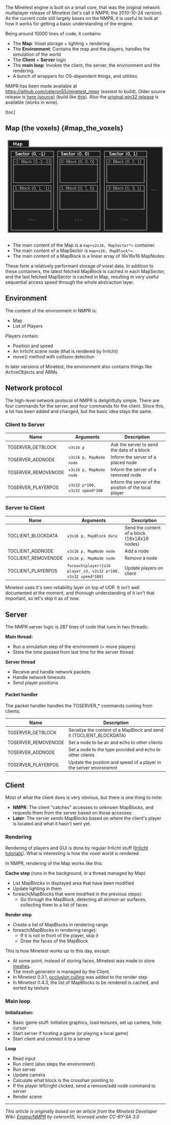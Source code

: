 The Minetest engine is built on a small core, that was the original network multiplayer release of Minetest (let's call it NMPR; the 2010-10-24 version). As the current code still largely bases on the NMPR, it is useful to look at how it works for getting a basic understanding of the engine.

Being around 10000 lines of code, it contains:

- The **Map**: Voxel storage + lighting + rendering
- The **Environment**: Contains the map and the players, handles the simulation of the world
- The **Client** + **Server** logic
- The **main loop**: Invokes the client, the server, the environment and the rendering.
- A bunch of wrappers for OS-dependent things, and utilities.

NMPR has been made available at [<https://github.com/celeron55/minetest_nmpr>](https://github.com/celeron55/minetest_nmpr) (easiest to build). Older source release is [here (source)](http://c55.me/random/2013-01/minetest_10-10-24_16-33-41_wonderful.tar.gz) (build like [this](http://gist.github.com/4578183)). Also the [original win32 release](http://c55.me/random/2010-10/old/minetest-c55-win32-101024164856.zip) is available (works in wine).

[toc]

## Map (the voxels) {#map_the_voxels}
![Minetest Voxel Storage](/images/minetest_voxel_storage.png)

- The main content of the Map is a `map<v2s16, MapSector*>` container.
- The main content of a MapSector is `map<s16, MapBlock*>`.
- The main content of a MapBlock is a linear array of 16x16x16 MapNodes.

These form a relatively performant storage of voxel data. In addition to these containers, the latest fetched MapBlock is cached in each MapSector, and the last fetched MapSector is cached in Map, resulting in very useful sequential access speed through the whole abstraction layer.

## Environment
The content of the environment in NMPR is:

- Map
- List of Players

Players contain:
- Position and speed
- An Irrlicht scene node (that is rendered by Irrlicht)
- move() method with collision detection

In later versions of Minetest, the environment also contains things like ActiveObjects and ABMs.

## Network protocol
The high-level network protocol of NMPR is delightfully simple. There are four commands for the server, and four commands for the client. Since this, a lot has been added and changed, but the basic idea stays the same.

### Client to Server

| Name                | Arguments                      | Description                                          |
| ------------------- | ------------------------------ | ---------------------------------------------------- |
| TOSERVER_GETBLOCK   | `v3s16 p`                      | Ask the server to send the data of a block           |
| TOSERVER_ADDNODE    | `v3s16 p, MapNode node`        | Inform the server of a placed node                   |
| TOSERVER_REMOVENODE | `v3s16 p, MapNode node`        | Inform the server of a removed node                  |
| TOSERVER_PLAYERPOS  | `v3s32 p*100, v3s32 speed*100` | Inform the server of the positon of the local player |

### Server to Client

| Name                | Arguments                                                      | Description                                  |
| ------------------- | -------------------------------------------------------------- | -------------------------------------------- |
| TOCLIENT_BLOCKDATA  | `v3s16 p, MapBlock data`                                       | Send the content of a block (16x16x16 nodes) |
| TOCLIENT_ADDNODE    | `v3s16 p, MapNode node`                                        | Add a node                                   |
| TOCLIENT_REMOVENODE | `v3s16 p, MapNode node`                                        | Remove a node                                |
| TOCLIENT_PLAYERPOS  | `foreach(player){u16 player_id, v3s32 p*100, v3s32 speed*100}` | Update players on client                     |

Minetest uses it's own reliability layer on top of UDP. It isn't well documented at the moment, and thorough understanding of it isn't that important, so let's skip it as of now.

## Server
The NMPR server logic is 287 lines of code that runs in two threads:

**Main thread:**
- Run a simulation step of the environment (= move players)
- Store the time passed from last time for the server thread

**Server thread**
- Receive and handle network packets
- Handle network timeouts
- Send player positions

#### Packet handler

The packet handler handles the TOSERVER\_\* commands coming from clients.

| Name                | Description                                                          |
| ------------------- | -------------------------------------------------------------------- |
| TOSERVER_GETBLOCK   | Serialize the content of a MapBlock and send it (TOCLIENT_BLOCKDATA) |
| TOSERVER_REMOVENODE | Set a node to be air and echo to other clients                       |
| TOSERVER_ADDNODE    | Set a node to the type provided and echo to other clients            |
| TOSERVER_PLAYERPOS  | Update the position and speed of a player in the server environemnt  |

## Client
Most of what the client does is very obvious, but there is one thing to note:

* **NMPR**: The client "catches" accesses to unknown MapBlocks, and requests them from the server based on those accesses
* **Later**: The server sends MapBlocks based on where the client's player is located and what it hasn't sent yet.

### Rendering
Rendering of players and GUI is done by regular Irrlicht stuff ([Irrlicht tutorials](http://irrlicht.sourceforge.net/tutorials/)). What is interesting is how the voxel world is rendered.

In NMPR, rendering of the Map works like this:

**Cache step** (runs in the background, in a thread managed by Map)
- List MapBlocks in displayed area that have been modified
- Update lighting in them
- foreach(MapBlocks that were modified in the previous steps):
  - Go through the MapBlock, detecting all air/non-air surfaces, collecting them to a list of faces

**Render step**
- Create a list of MapBlocks in rendering range
- foreach(MapBlocks in rendering range):
  - If it is not in front of the player, skip it
  - Draw the faces of the MapBlock

This is how Minetest works up to this day, except:
- At some point, instead of storing faces, Minetest was made to store [meshes](http://en.wikipedia.org/wiki/Polygon_mesh).
- The mesh generator is managed by the Client.
- In Minetest 0.3.1, [occlusion culling](http://en.wikipedia.org/wiki/Hidden_surface_determination#Occlusion_culling) was added to the render step
- In Minetest 0.4.3, the list of MapBlocks to be rendered is cached, and sorted by texture

### Main loop
**Initialization:**
- Basic game stuff: Initialize graphics, load textures, set up camera, hide cursor
- Start server if hosting a game (or playing a local game)
- Start client and connect it to a server

**Loop**
- Read input
- Run client (also steps the environment)
- Run server
- Update camera
- Calculate what block is the crosshair pointing to
- If the player left/right clicked, send a remove/add node command to server
- Render scene


---
*This article is originally based on an article from the Minetest Developer Wiki: [Engine/NMPR](https://dev.minetest.net/Engine/NMPR) by celeron55, licensed under CC-BY-SA 3.0*